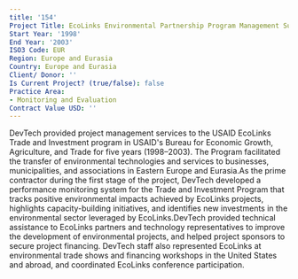 ```yaml
---
title: '154'
Project Title: EcoLinks Environmental Partnership Program Management Support
Start Year: '1998'
End Year: '2003'
ISO3 Code: EUR
Region: Europe and Eurasia
Country: Europe and Eurasia
Client/ Donor: ''
Is Current Project? (true/false): false
Practice Area:
- Monitoring and Evaluation
Contract Value USD: ''
---
```


DevTech provided project management services to the USAID EcoLinks Trade and Investment program in USAID's Bureau for Economic Growth, Agriculture, and Trade for five years (1998–2003). The Program facilitated the transfer of environmental technologies and services to businesses, municipalities, and associations in Eastern Europe and Eurasia.As the prime contractor during the first stage of the project, DevTech developed a performance monitoring system for the Trade and Investment Program that tracks positive environmental impacts achieved by EcoLinks projects, highlights capacity-building initiatives, and identifies new investments in the environmental sector leveraged by EcoLinks.DevTech provided technical assistance to EcoLinks partners and technology representatives to improve the development of environmental projects, and helped project sponsors to secure project financing. DevTech staff also represented EcoLinks at environmental trade shows and financing workshops in the United States and abroad, and coordinated EcoLinks conference participation.